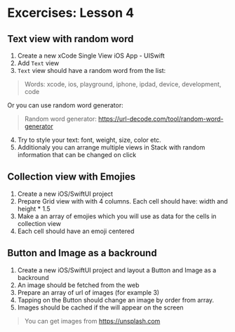# Excercises: Lesson 4

## Text view with random word

1. Create a new xCode Single View iOS App - UISwift
2. Add `Text` view
3. `Text` view should have a random word from the list:

> Words: xcode, ios, playground, iphone, ipdad, device, development, code

Or you can use random word generator:
> Random word generator: https://url-decode.com/tool/random-word-generator

4. Try to style your text: font, weight, size, color etc.
5. Additionaly you can arrange multiple views in Stack with random information that can be changed on click

## Collection view with Emojies

1. Create a new iOS/SwiftUI project
2. Prepare Grid view with with 4 columns. Each cell should have: width and height * 1.5
3. Make a an array of emojies which you will use as data for the cells in collection view
4. Each cell should have an emoji centered

## Button and Image as a backround

1. Create a new iOS/SwiftUI project and layout a Button and Image as a backround
2. An image should be fetched from the web
3. Prepare an array of url of images (for example 3)
4. Tapping on the Button should change an image by order from array.
5. Images should be cached if the will appear on the screen

> You can get images from https://unsplash.com